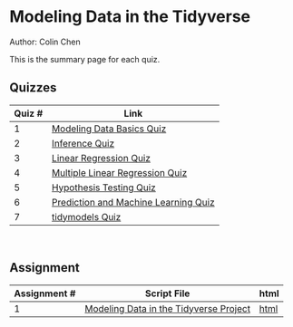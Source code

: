 # Modeling Data in the Tidyverse

Author: Colin Chen </br>

This is the summary page for each quiz.</br>

## Quizzes
Quiz # | Link 
--- | --- 
1 | [Modeling Data Basics Quiz](https://github.com/hsc251/R-Learn/blob/master/JHU_Tidyverse/05_Modeling_Data_in_Tidyverse/quiz/JHU_tidy05_quiz1.md)
2 | [Inference Quiz](https://github.com/hsc251/R-Learn/blob/master/JHU_Tidyverse/05_Modeling_Data_in_Tidyverse/quiz/JHU_tidy05_quiz2.md)
3 | [Linear Regression Quiz](https://github.com/hsc251/R-Learn/blob/master/JHU_Tidyverse/05_Modeling_Data_in_Tidyverse/quiz/JHU_tidy05_quiz3.md)
4 | [Multiple Linear Regression Quiz](https://github.com/hsc251/R-Learn/blob/master/JHU_Tidyverse/05_Modeling_Data_in_Tidyverse/quiz/JHU_tidy05_quiz4.md)
5 | [Hypothesis Testing Quiz](https://github.com/hsc251/R-Learn/blob/master/JHU_Tidyverse/05_Modeling_Data_in_Tidyverse/quiz/JHU_tidy05_quiz5.md)
6 | [Prediction and Machine Learning Quiz](https://github.com/hsc251/R-Learn/blob/master/JHU_Tidyverse/05_Modeling_Data_in_Tidyverse/quiz/JHU_tidy05_quiz6.md)
7 | [tidymodels Quiz](https://github.com/hsc251/R-Learn/blob/master/JHU_Tidyverse/05_Modeling_Data_in_Tidyverse/quiz/JHU_tidy05_quiz7.md)
</br>

## Assignment
Assignment # | Script File | html
--- | --- | ---
1 | [Modeling Data in the Tidyverse Project](https://github.com/hsc251/R-Learn/blob/master/JHU_Tidyverse/05_Modeling_Data_in_Tidyverse/project/tidyverse_model.md) | [html](https://rpubs.com/hsc251/tidyverse_model)
</br>
